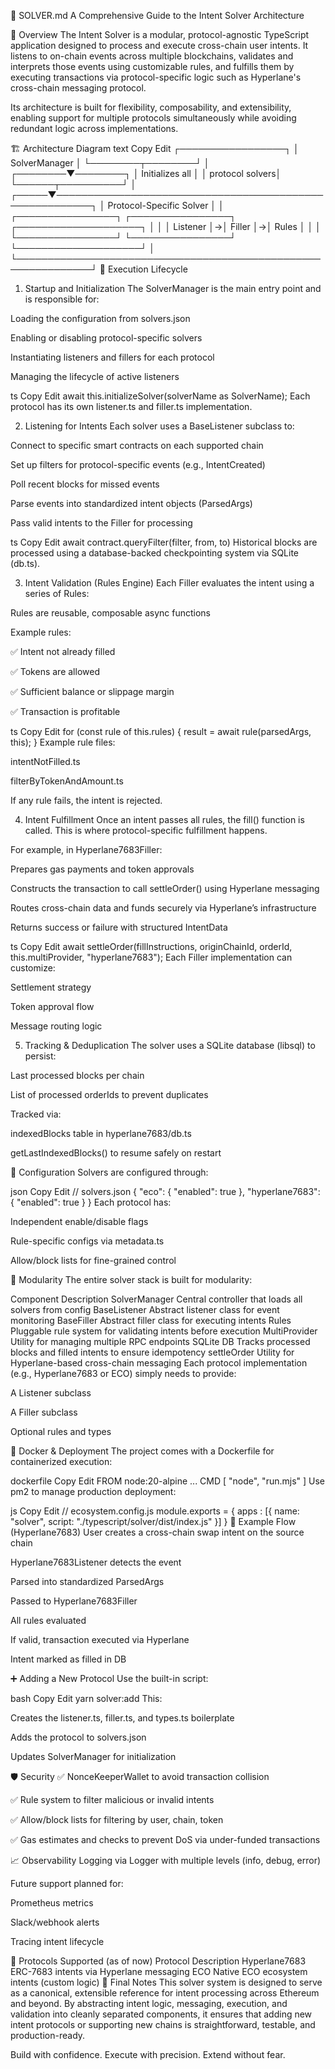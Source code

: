 📘 SOLVER.md
A Comprehensive Guide to the Intent Solver Architecture

🧠 Overview
The Intent Solver is a modular, protocol-agnostic TypeScript application designed to process and execute cross-chain user intents. It listens to on-chain events across multiple blockchains, validates and interprets those events using customizable rules, and fulfills them by executing transactions via protocol-specific logic such as Hyperlane's cross-chain messaging protocol.

Its architecture is built for flexibility, composability, and extensibility, enabling support for multiple protocols simultaneously while avoiding redundant logic across implementations.

🏗️ Architecture Diagram
text
Copy
Edit
┌─────────────────┐
│  SolverManager  │
└────────┬────────┘
         │
┌────────▼────────┐
│ Initializes all │
│ protocol solvers│
└──────┬──────────┘
       │
 ┌─────▼────────────────────────────────────────────────────────┐
 │                      Protocol-Specific Solver                │
 │ ┌────────────────┐ ┌────────────────┐ ┌────────────────────┐ │
 │ │   Listener     │→│    Filler      │→│       Rules        │ │
 │ └────────────────┘ └────────────────┘ └────────────────────┘ │
 └──────────────────────────────────────────────────────────────┘
🚀 Execution Lifecycle
1. Startup and Initialization
The SolverManager is the main entry point and is responsible for:

Loading the configuration from solvers.json

Enabling or disabling protocol-specific solvers

Instantiating listeners and fillers for each protocol

Managing the lifecycle of active listeners

ts
Copy
Edit
await this.initializeSolver(solverName as SolverName);
Each protocol has its own listener.ts and filler.ts implementation.

2. Listening for Intents
Each solver uses a BaseListener subclass to:

Connect to specific smart contracts on each supported chain

Set up filters for protocol-specific events (e.g., IntentCreated)

Poll recent blocks for missed events

Parse events into standardized intent objects (ParsedArgs)

Pass valid intents to the Filler for processing

ts
Copy
Edit
await contract.queryFilter(filter, from, to)
Historical blocks are processed using a database-backed checkpointing system via SQLite (db.ts).

3. Intent Validation (Rules Engine)
Each Filler evaluates the intent using a series of Rules:

Rules are reusable, composable async functions

Example rules:

✅ Intent not already filled

✅ Tokens are allowed

✅ Sufficient balance or slippage margin

✅ Transaction is profitable

ts
Copy
Edit
for (const rule of this.rules) {
  result = await rule(parsedArgs, this);
}
Example rule files:

intentNotFilled.ts

filterByTokenAndAmount.ts

If any rule fails, the intent is rejected.

4. Intent Fulfillment
Once an intent passes all rules, the fill() function is called. This is where protocol-specific fulfillment happens.

For example, in Hyperlane7683Filler:

Prepares gas payments and token approvals

Constructs the transaction to call settleOrder() using Hyperlane messaging

Routes cross-chain data and funds securely via Hyperlane’s infrastructure

Returns success or failure with structured IntentData

ts
Copy
Edit
await settleOrder(fillInstructions, originChainId, orderId, this.multiProvider, "hyperlane7683");
Each Filler implementation can customize:

Settlement strategy

Token approval flow

Message routing logic

5. Tracking & Deduplication
The solver uses a SQLite database (libsql) to persist:

Last processed blocks per chain

List of processed orderIds to prevent duplicates

Tracked via:

indexedBlocks table in hyperlane7683/db.ts

getLastIndexedBlocks() to resume safely on restart

🔧 Configuration
Solvers are configured through:

json
Copy
Edit
// solvers.json
{
  "eco": {
    "enabled": true
  },
  "hyperlane7683": {
    "enabled": true
  }
}
Each protocol has:

Independent enable/disable flags

Rule-specific configs via metadata.ts

Allow/block lists for fine-grained control

🧩 Modularity
The entire solver stack is built for modularity:

Component	Description
SolverManager	Central controller that loads all solvers from config
BaseListener	Abstract listener class for event monitoring
BaseFiller	Abstract filler class for executing intents
Rules	Pluggable rule system for validating intents before execution
MultiProvider	Utility for managing multiple RPC endpoints
SQLite DB	Tracks processed blocks and filled intents to ensure idempotency
settleOrder	Utility for Hyperlane-based cross-chain messaging
Each protocol implementation (e.g., Hyperlane7683 or ECO) simply needs to provide:

A Listener subclass

A Filler subclass

Optional rules and types

🐳 Docker & Deployment
The project comes with a Dockerfile for containerized execution:

dockerfile
Copy
Edit
FROM node:20-alpine
...
CMD [ "node", "run.mjs" ]
Use pm2 to manage production deployment:

js
Copy
Edit
// ecosystem.config.js
module.exports = {
  apps : [{
    name: "solver",
    script: "./typescript/solver/dist/index.js"
  }]
}
🧪 Example Flow (Hyperlane7683)
User creates a cross-chain swap intent on the source chain

Hyperlane7683Listener detects the event

Parsed into standardized ParsedArgs

Passed to Hyperlane7683Filler

All rules evaluated

If valid, transaction executed via Hyperlane

Intent marked as filled in DB

➕ Adding a New Protocol
Use the built-in script:

bash
Copy
Edit
yarn solver:add <protocol-name>
This:

Creates the listener.ts, filler.ts, and types.ts boilerplate

Adds the protocol to solvers.json

Updates SolverManager for initialization

🛡 Security
✅ NonceKeeperWallet to avoid transaction collision

✅ Rule system to filter malicious or invalid intents

✅ Allow/block lists for filtering by user, chain, token

✅ Gas estimates and checks to prevent DoS via under-funded transactions

📈 Observability
Logging via Logger with multiple levels (info, debug, error)

Future support planned for:

Prometheus metrics

Slack/webhook alerts

Tracing intent lifecycle

🧩 Protocols Supported (as of now)
Protocol	Description
Hyperlane7683	ERC-7683 intents via Hyperlane messaging
ECO	Native ECO ecosystem intents (custom logic)
🧠 Final Notes
This solver system is designed to serve as a canonical, extensible reference for intent processing across Ethereum and beyond. By abstracting intent logic, messaging, execution, and validation into cleanly separated components, it ensures that adding new intent protocols or supporting new chains is straightforward, testable, and production-ready.

Build with confidence. Execute with precision. Extend without fear.